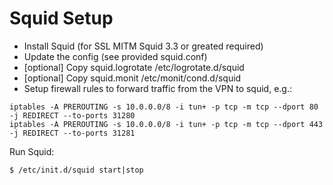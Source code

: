 Squid Setup
===========

* Install Squid (for SSL MITM Squid 3.3 or greated required)
* Update the config (see provided squid.conf)
* [optional] Copy squid.logrotate /etc/logrotate.d/squid
* [optional] Copy squid.monit /etc/monit/cond.d/squid
* Setup firewall rules to forward traffic from the VPN to squid, e.g.:

```
iptables -A PREROUTING -s 10.0.0.0/8 -i tun+ -p tcp -m tcp --dport 80 -j REDIRECT --to-ports 31280
iptables -A PREROUTING -s 10.0.0.0/8 -i tun+ -p tcp -m tcp --dport 443 -j REDIRECT --to-ports 31281
```

Run Squid:

```
$ /etc/init.d/squid start|stop
```
